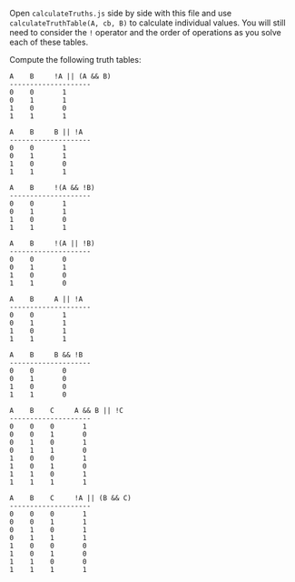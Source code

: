 Open `calculateTruths.js` side by side with this file and use
`calculateTruthTable(A, cb, B)` to calculate individual values. You will still
need to consider the `!` operator and the order of operations as you solve each
of these tables.

Compute the following truth tables:


```
A    B     !A || (A && B)
--------------------
0    0       1
0    1       1
1    0       0
1    1       1
```

```
A    B     B || !A
--------------------
0    0       1
0    1       1
1    0       0
1    1       1
```

```
A    B     !(A && !B)
--------------------
0    0       1
0    1       1
1    0       0
1    1       1
```

```
A    B     !(A || !B)
--------------------
0    0       0
0    1       1
1    0       0
1    1       0
```

```
A    B     A || !A
--------------------
0    0       1
0    1       1
1    0       1
1    1       1
```

```
A    B     B && !B
--------------------
0    0       0
0    1       0
1    0       0
1    1       0
```

```
A    B    C     A && B || !C
--------------------
0    0    0       1
0    0    1       0
0    1    0       1
0    1    1       0
1    0    0       1
1    0    1       0
1    1    0       1
1    1    1       1
```

```
A    B    C     !A || (B && C)
--------------------
0    0    0       1
0    0    1       1
0    1    0       1
0    1    1       1
1    0    0       0
1    0    1       0
1    1    0       0
1    1    1       1
```
